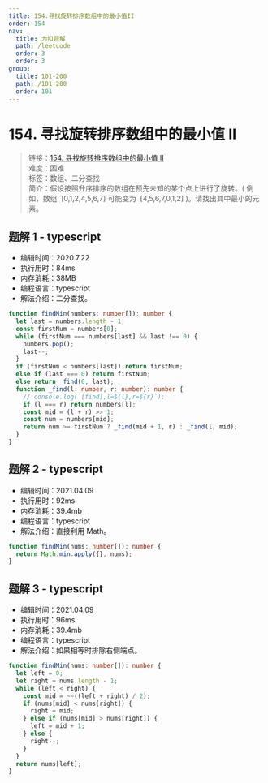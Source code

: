 ```yaml
---
title: 154.寻找旋转排序数组中的最小值II
order: 154
nav:
  title: 力扣题解
  path: /leetcode
  order: 3
  order: 3
group:
  title: 101-200
  path: /101-200
  order: 101
---
```


# 154. 寻找旋转排序数组中的最小值 II

> 链接：[154. 寻找旋转排序数组中的最小值 II](https://leetcode-cn.com/problems/find-minimum-in-rotated-sorted-array-ii/)  
> 难度：困难  
> 标签：数组、二分查找  
> 简介：假设按照升序排序的数组在预先未知的某个点上进行了旋转。( 例如，数组  [0,1,2,4,5,6,7] 可能变为  [4,5,6,7,0,1,2] )。请找出其中最小的元素。

## 题解 1 - typescript

- 编辑时间：2020.7.22
- 执行用时：84ms
- 内存消耗：38MB
- 编程语言：typescript
- 解法介绍：二分查找。

```typescript
function findMin(numbers: number[]): number {
  let last = numbers.length - 1;
  const firstNum = numbers[0];
  while (firstNum === numbers[last] && last !== 0) {
    numbers.pop();
    last--;
  }
  if (firstNum < numbers[last]) return firstNum;
  else if (last === 0) return firstNum;
  else return _find(0, last);
  function _find(l: number, r: number): number {
    // console.log(`[find],l=${l},r=${r}`);
    if (l === r) return numbers[l];
    const mid = (l + r) >> 1;
    const num = numbers[mid];
    return num >= firstNum ? _find(mid + 1, r) : _find(l, mid);
  }
}
```

## 题解 2 - typescript

- 编辑时间：2021.04.09
- 执行用时：92ms
- 内存消耗：39.4mb
- 编程语言：typescript
- 解法介绍：直接利用 Math。

```typescript
function findMin(nums: number[]): number {
  return Math.min.apply({}, nums);
}
```

## 题解 3 - typescript

- 编辑时间：2021.04.09
- 执行用时：96ms
- 内存消耗：39.4mb
- 编程语言：typescript
- 解法介绍：如果相等时排除右侧端点。

```typescript
function findMin(nums: number[]): number {
  let left = 0;
  let right = nums.length - 1;
  while (left < right) {
    const mid = ~~((left + right) / 2);
    if (nums[mid] < nums[right]) {
      right = mid;
    } else if (nums[mid] > nums[right]) {
      left = mid + 1;
    } else {
      right--;
    }
  }
  return nums[left];
}
```
